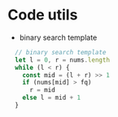 # Code utils

* binary search template

```ts
  // binary search template
  let l = 0, r = nums.length
  while (l < r) {
    const mid = (l + r) >> 1
    if (nums[mid] > fq)
      r = mid
    else l = mid + 1
  }
```
